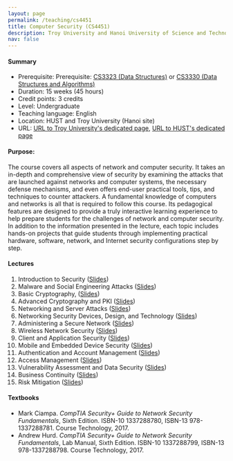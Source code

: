 ```yaml
---
layout: page
permalink: /teaching/cs4451
title: Computer Security (CS4451)
description: Troy University and Hanoi University of Science and Technology
nav: false
---
```


<!---
CS3310 - Foundations of Computer Science \
Troy University and Hanoi University of Science and Technology
-->



#### Summary
* Prerequisite: Prerequisite: [CS3323 (Data Structures)](https://catalog.troy.edu/preview_course_nopop.php?catoid=1&coid=429) or
  [CS3330 (Data Structures and Algorithms)](https://catalog.troy.edu/preview_course_nopop.php?catoid=1&coid=432)
* Duration: 15 weeks (45 hours)
* Credit points: 3 credits 
* Level: Undergraduate
* Teaching language: English
* Location: HUST and Troy University (Hanoi site)
* URL: [URL to Troy University's dedicated page](https://catalog.troy.edu/preview_course_nopop.php?catoid=1&coid=453), [URL to HUST's dedicated page](https://fami.hust.edu.vn/dao-tao/dao-tao-dai-hoc/chuong-trinh-dao-tao-khoa-hoc-may-tinh-dh-troy/)

#### Purpose: 
The course covers all aspects of network and computer security. It takes an in-depth
and comprehensive view of security by examining the attacks that are launched
against networks and computer systems, the necessary defense mechanisms, and
even offers end-user practical tools, tips, and techniques to counter attackers. A
fundamental knowledge of computers and networks is all that is required to follow
this course. Its pedagogical features are designed to provide a truly interactive
learning experience to help prepare students for the challenges of network and
computer security. In addition to the information presented in the lecture, each topic
includes hands-on projects that guide students through implementing practical
hardware, software, network, and Internet security configurations step by step.

#### Lectures
1. Introduction to Security
   ([Slides](https://husteduvn-my.sharepoint.com/:b:/g/personal/trung_luuquang_hust_edu_vn/EYwPncMWBANDuDiGYp1jM60Bw9U6Qv5pU0jkv47A0_lUTA?e=2c74IF))
1. Malware and Social Engineering Attacks
   ([Slides](https://husteduvn-my.sharepoint.com/:b:/g/personal/trung_luuquang_hust_edu_vn/EUBjL8yI3p1KqOiUuqS4g1MBO65lYq0G8alioCS-DLhrvA?e=m9lziI))
1. Basic Cryptography, 
   ([Slides](https://husteduvn-my.sharepoint.com/:b:/g/personal/trung_luuquang_hust_edu_vn/EWLEOn9KdoxPpCaqXnnt3kABySoe5kIuwlqRiFPYMjJhMA?e=KGz9lR))
1. Advanced Cryptography and PKI
   ([Slides](https://husteduvn-my.sharepoint.com/:b:/g/personal/trung_luuquang_hust_edu_vn/EYdvuvS8LjZMsWE1a-xyfnQBYcCP4PJkjmrAOqefz4pAwA?e=lJunPp))
1. Networking and Server Attacks 
   ([Slides](https://husteduvn-my.sharepoint.com/:b:/g/personal/trung_luuquang_hust_edu_vn/EQH-bP7lZE5Fo8Byf6FzQnABSgaDEchREpluqZh68OpWFw?e=YouB8x))
1. Networking Security Devices, Design, and Technology
   ([Slides](https://husteduvn-my.sharepoint.com/:b:/g/personal/trung_luuquang_hust_edu_vn/EYmVt57yb5dOq5wAkVJZd2ABPrfgKEILdc0K-eswlL5Vbg?e=chehHp))
1. Administering a Secure Network
   ([Slides](https://husteduvn-my.sharepoint.com/:b:/g/personal/trung_luuquang_hust_edu_vn/EWOQxfjvnRdMgqWwzPC_f9IByJ4m97rNP_QfKFIjAxQDpQ?e=0RvWTx))
1. Wireless Network Security
   ([Slides](https://husteduvn-my.sharepoint.com/:b:/g/personal/trung_luuquang_hust_edu_vn/EbTVGAjFIAhOvmdloOlZ5S4B7eOpZ7J6J89SRw6bmp5aQQ?e=1H4ngn))
1. Client and Application Security
   ([Slides](https://husteduvn-my.sharepoint.com/:b:/g/personal/trung_luuquang_hust_edu_vn/EeR1tZXJbSdFlm4qqbeqz78BvH2AIYGtQ2HkDw2qDuTkYg?e=biVTfn))
1. Mobile and Embedded Device Security
   ([Slides](https://husteduvn-my.sharepoint.com/:b:/g/personal/trung_luuquang_hust_edu_vn/EcW64J-zZL1OsVNGD6VVNqgBXhOrTX392UHbWOPGak1peQ?e=1EMAWo))
1. Authentication and Account Management
   ([Slides](https://husteduvn-my.sharepoint.com/:b:/g/personal/trung_luuquang_hust_edu_vn/EZ7xuVlcIyVJk55oZjyvxd4B0C5cKlmD4ZIT5RyxMtv7CQ?e=kR82uR))
1. Access Management
   ([Slides](https://husteduvn-my.sharepoint.com/:b:/g/personal/trung_luuquang_hust_edu_vn/EW_i4tgDe3ZGhtK2bL5GMDoBni8oUyXbGw54RaU5GQITZA?e=ebP08D))
1. Vulnerability Assessment and Data Security
   ([Slides](https://husteduvn-my.sharepoint.com/:b:/g/personal/trung_luuquang_hust_edu_vn/ER4ABvnqC3tLvIslzeMR25gBpbQNX7PYwgfH7FueNSHo9w?e=HSWaP1))
1. Business Continuity
   ([Slides](https://husteduvn-my.sharepoint.com/:b:/g/personal/trung_luuquang_hust_edu_vn/EfrLLw3QOApIviI7wxX6whABgNX6EFAicfdTcy48ivVZ9A?e=ERMvEi))
1. Risk Mitigation
   ([Slides](https://husteduvn-my.sharepoint.com/:b:/g/personal/trung_luuquang_hust_edu_vn/EVH-xx3yot1IpZT8SFAY2RgBAC-D8xTO6CzROknEEnxXUg?e=csa792))



#### Textbooks
* Mark Ciampa. *CompTIA Security+ Guide to Network Security Fundamentals*, Sixth
Edition. ISBN-10 1337288780, ISBN-13 978-1337288781. Course Technology, 2017.
* Andrew Hurd. *CompTIA Security+ Guide to Network Security Fundamentals*, Lab
Manual, Sixth Edition. ISBN-10 1337288799, ISBN-13 978-1337288798. Course
Technology, 2017.






